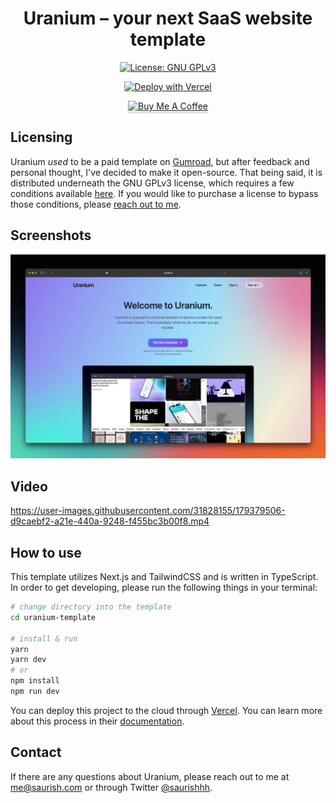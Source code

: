 <h1 align="center">
  Uranium – your next SaaS website template
</h1>

<p align="center">
  <a href="https://www.gnu.org/licenses/gpl-3.0">
    <img src="https://img.shields.io/badge/License-GPLv3-blue.svg" alt="License: GNU GPLv3">
  </a>
</p>

<p align="center">
  <a href="https://vercel.com/new/git/external?repository-url=https%3A%2F%2Fgithub.com%2Fminor%2Furanium">
    <img src="https://vercel.com/button" alt="Deploy with Vercel">
  </a>
</p>

<p align="center"><a href="https://www.buymeacoffee.com/gbraad" target="_blank"><img src="https://www.buymeacoffee.com/assets/img/custom_images/orange_img.png" alt="Buy Me A Coffee" style="height: 41px !important;width: 174px !important;box-shadow: 0px 3px 2px 0px rgba(190, 190, 190, 0.5) !important;-webkit-box-shadow: 0px 3px 2px 0px rgba(190, 190, 190, 0.5) !important;" ></a></p>

## Licensing

Uranium *used* to be a paid template on [Gumroad](https://saurish.gumroad.com/l/uranium), but after feedback and personal thought, I've decided to make it open-source. That being said, it is distributed underneath the GNU GPLv3 license, which requires a few conditions available [here](https://choosealicense.com/licenses/gpl-3.0/). If you would like to purchase a license to bypass those conditions, please [reach out to me](https://github.com/minor/uranium#contact).

## Screenshots

![Landing](/public/Landing.jpg?raw=true)

## Video

https://user-images.githubusercontent.com/31828155/179379506-d9caebf2-a21e-440a-9248-f455bc3b00f8.mp4

## How to use

This template utilizes Next.js and TailwindCSS and is written in TypeScript. In order to get developing, please run the following things in your terminal:

```bash
# change directory into the template
cd uranium-template

# install & run
yarn
yarn dev
# or
npm install
npm run dev
```

You can deploy this project to the cloud through [Vercel](https://vercel.com/&utm_source=uranium). You can learn more about this process in their [documentation](https://nextjs.org/docs/deployment).

## Contact

If there are any questions about Uranium, please reach out to me at [me@saurish.com](mailto:me@saurish.com) or through Twitter [@saurishhh](https://twitter.com/saurishhh).
